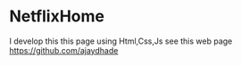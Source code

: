 # NetflixHome
I develop this this page using Html,Css,Js see this web page https://github.com/ajaydhade

